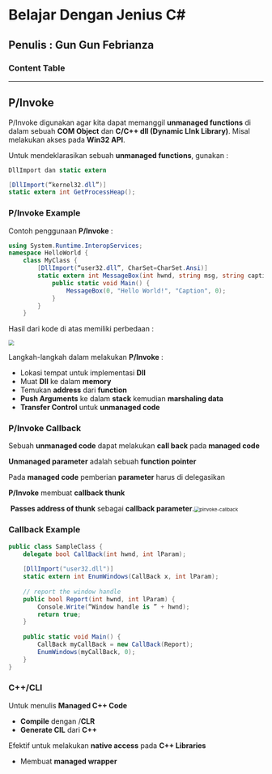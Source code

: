 # Belajar Dengan Jenius C#

## Penulis : Gun Gun Febrianza

### Content Table



--------------

## P/Invoke

P/Invoke digunakan agar kita dapat memanggil **unmanaged functions** di dalam sebuah **COM Object** dan **C/C++ dll (Dynamic LInk Library)**. Misal melakukan akses pada **Win32 API**.

Untuk mendeklarasikan sebuah **unmanaged functions**, gunakan :

```c#
DllImport dan static extern
```

```c#
[DllImport(“kernel32.dll”)]
static extern int GetProcessHeap();
```

### P/Invoke Example

Contoh penggunaan **P/Invoke** :

```c#
using System.Runtime.InteropServices;
namespace HelloWorld {
	class MyClass {
		[DllImport(“user32.dll”, CharSet=CharSet.Ansi)]
		static extern int MessageBox(int hwnd, string msg, string caption, int t);
			public static void Main() {
				MessageBox(0, "Hello World!", "Caption", 0);
			}
		}
	}
```

Hasil dari kode di atas memiliki perbedaan :

<img src="C:\Users\Gun Gun Febrianza\Pictures\Belajar-Dengan-Jenius-C-Sharp\assets\pinvoke1.PNG" style="zoom:67%;" />

Langkah-langkah dalam melakukan **P/Invoke** :

- Lokasi tempat untuk implementasi **Dll**
- Muat **Dll** ke dalam **memory**
- Temukan **address** dari **function**
- **Push Arguments** ke dalam **stack** kemudian **marshaling data**
- **Transfer Control** untuk **unmanaged code**



### P/Invoke Callback

Sebuah **unmanaged code** dapat melakukan **call back** pada **managed code**

**Unmanaged parameter** adalah sebuah **function pointer**

Pada **managed code** pemberian **parameter** harus di delegasikan

**P/Invoke** membuat **callback thunk**

​	**Passes address of thunk** sebagai **callback parameter**.<img src="C:\Users\Gun Gun Febrianza\Pictures\Belajar-Dengan-Jenius-C-Sharp\assets\pinvoke-callback.PNG" alt="pinvoke-callback" style="zoom:67%;" />

### Callback Example

```c#
public class SampleClass {
	delegate bool CallBack(int hwnd, int lParam);
    
	[DllImport("user32.dll")]
	static extern int EnumWindows(CallBack x, int lParam);
    
	// report the window handle
	public bool Report(int hwnd, int lParam) {
		Console.Write(“Window handle is ” + hwnd);
		return true;
	}
    
	public static void Main() {
		CallBack myCallBack = new CallBack(Report);
		EnumWindows(myCallBack, 0);
	}
}
```

### C++/CLI

Untuk menulis  **Managed C++ Code**

- **Compile** dengan /**CLR**
- **Generate CIL** dari **C++**

Efektif untuk melakukan **native access** pada **C++ Libraries**

- Membuat **managed wrapper**